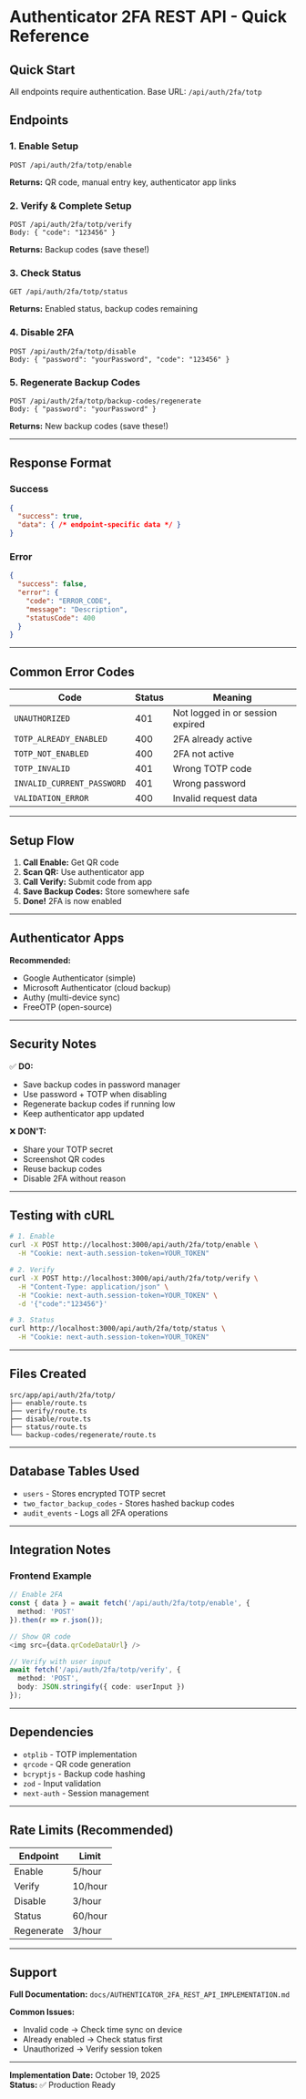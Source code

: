 # Authenticator 2FA REST API - Quick Reference

## Quick Start

All endpoints require authentication. Base URL: `/api/auth/2fa/totp`

## Endpoints

### 1. Enable Setup
```
POST /api/auth/2fa/totp/enable
```
**Returns:** QR code, manual entry key, authenticator app links

### 2. Verify & Complete Setup
```
POST /api/auth/2fa/totp/verify
Body: { "code": "123456" }
```
**Returns:** Backup codes (save these!)

### 3. Check Status
```
GET /api/auth/2fa/totp/status
```
**Returns:** Enabled status, backup codes remaining

### 4. Disable 2FA
```
POST /api/auth/2fa/totp/disable
Body: { "password": "yourPassword", "code": "123456" }
```

### 5. Regenerate Backup Codes
```
POST /api/auth/2fa/totp/backup-codes/regenerate
Body: { "password": "yourPassword" }
```
**Returns:** New backup codes (save these!)

---

## Response Format

### Success
```json
{
  "success": true,
  "data": { /* endpoint-specific data */ }
}
```

### Error
```json
{
  "success": false,
  "error": {
    "code": "ERROR_CODE",
    "message": "Description",
    "statusCode": 400
  }
}
```

---

## Common Error Codes

| Code | Status | Meaning |
|------|--------|---------|
| `UNAUTHORIZED` | 401 | Not logged in or session expired |
| `TOTP_ALREADY_ENABLED` | 400 | 2FA already active |
| `TOTP_NOT_ENABLED` | 400 | 2FA not active |
| `TOTP_INVALID` | 401 | Wrong TOTP code |
| `INVALID_CURRENT_PASSWORD` | 401 | Wrong password |
| `VALIDATION_ERROR` | 400 | Invalid request data |

---

## Setup Flow

1. **Call Enable:** Get QR code
2. **Scan QR:** Use authenticator app
3. **Call Verify:** Submit code from app
4. **Save Backup Codes:** Store somewhere safe
5. **Done!** 2FA is now enabled

---

## Authenticator Apps

**Recommended:**
- Google Authenticator (simple)
- Microsoft Authenticator (cloud backup)
- Authy (multi-device sync)
- FreeOTP (open-source)

---

## Security Notes

✅ **DO:**
- Save backup codes in password manager
- Use password + TOTP when disabling
- Regenerate backup codes if running low
- Keep authenticator app updated

❌ **DON'T:**
- Share your TOTP secret
- Screenshot QR codes
- Reuse backup codes
- Disable 2FA without reason

---

## Testing with cURL

```bash
# 1. Enable
curl -X POST http://localhost:3000/api/auth/2fa/totp/enable \
  -H "Cookie: next-auth.session-token=YOUR_TOKEN"

# 2. Verify
curl -X POST http://localhost:3000/api/auth/2fa/totp/verify \
  -H "Content-Type: application/json" \
  -H "Cookie: next-auth.session-token=YOUR_TOKEN" \
  -d '{"code":"123456"}'

# 3. Status
curl http://localhost:3000/api/auth/2fa/totp/status \
  -H "Cookie: next-auth.session-token=YOUR_TOKEN"
```

---

## Files Created

```
src/app/api/auth/2fa/totp/
├── enable/route.ts
├── verify/route.ts
├── disable/route.ts
├── status/route.ts
└── backup-codes/regenerate/route.ts
```

---

## Database Tables Used

- `users` - Stores encrypted TOTP secret
- `two_factor_backup_codes` - Stores hashed backup codes
- `audit_events` - Logs all 2FA operations

---

## Integration Notes

### Frontend Example
```typescript
// Enable 2FA
const { data } = await fetch('/api/auth/2fa/totp/enable', {
  method: 'POST'
}).then(r => r.json());

// Show QR code
<img src={data.qrCodeDataUrl} />

// Verify with user input
await fetch('/api/auth/2fa/totp/verify', {
  method: 'POST',
  body: JSON.stringify({ code: userInput })
});
```

---

## Dependencies

- `otplib` - TOTP implementation
- `qrcode` - QR code generation  
- `bcryptjs` - Backup code hashing
- `zod` - Input validation
- `next-auth` - Session management

---

## Rate Limits (Recommended)

| Endpoint | Limit |
|----------|-------|
| Enable | 5/hour |
| Verify | 10/hour |
| Disable | 3/hour |
| Status | 60/hour |
| Regenerate | 3/hour |

---

## Support

**Full Documentation:** `docs/AUTHENTICATOR_2FA_REST_API_IMPLEMENTATION.md`

**Common Issues:**
- Invalid code → Check time sync on device
- Already enabled → Check status first
- Unauthorized → Verify session token

---

**Implementation Date:** October 19, 2025  
**Status:** ✅ Production Ready

